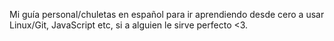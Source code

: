 Mi guía personal/chuletas en español para ir aprendiendo desde cero a usar
Linux/Git, JavaScript etc, si a alguien le sirve perfecto <3.
